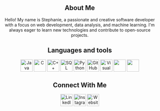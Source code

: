 <div align="center">
    <h2>About Me</h2>
    <p>Hello! My name is Stephanie, a passionate and creative software developer with a focus on web development, data analysis, and machine learning. I'm always eager to learn new technologies and contribute to open-source projects.</p>
</div>

<div align="center">
    <h2>Languages and tools</h2>
    <img src="https://cdn-icons-png.flaticon.com/512/5968/5968282.png" alt="Java" width="40" height="40">
    <img src="https://cdn.icon-icons.com/icons2/2415/PNG/512/c_original_logo_icon_146611.png" alt="C" width="40" height="40">
    <img src="https://scrapbox.io/api/pages/Icons/C++/icon" alt="C++" width="40" height="40">
    <img src="https://cdn-icons-png.flaticon.com/512/4299/4299956.png" alt="SQL" width="40" height="40">
    <img src="https://upload.wikimedia.org/wikipedia/commons/thumb/c/c3/Python-logo-notext.svg/1869px-Python-logo-notext.svg.png" alt="Python" width="40" height="40">
    <img src="https://upload.wikimedia.org/wikipedia/commons/thumb/9/91/Octicons-mark-github.svg/2048px-Octicons-mark-github.svg.png" alt="GitHub" width="40" height="40">
    <img src="https://images-wixmp-ed30a86b8c4ca887773594c2.wixmp.com/f/217d5ea0-623d-40b1-9b31-027b904a5f15/ddjrgww-846ce429-3b0d-4ad8-bf6d-ac52dfe48201.png?token=eyJ0eXAiOiJKV1QiLCJhbGciOiJIUzI1NiJ9.eyJzdWIiOiJ1cm46YXBwOjdlMGQxODg5ODIyNjQzNzNhNWYwZDQxNWVhMGQyNmUwIiwiaXNzIjoidXJuOmFwcDo3ZTBkMTg4OTgyMjY0MzczYTVmMGQ0MTVlYTBkMjZlMCIsIm9iaiI6W1t7InBhdGgiOiJcL2ZcLzIxN2Q1ZWEwLTYyM2QtNDBiMS05YjMxLTAyN2I5MDRhNWYxNVwvZGRqcmd3dy04NDZjZTQyOS0zYjBkLTRhZDgtYmY2ZC1hYzUyZGZlNDgyMDEucG5nIn1dXSwiYXVkIjpbInVybjpzZXJ2aWNlOmZpbGUuZG93bmxvYWQiXX0.G0SE64OMLNEGI8vXb21JRl13RMfER1VP8Kh2Ig3oJaQ" alt="Visual Studio" width="40" height="40">
    <img src="https://cdn-icons-png.flaticon.com/512/6124/6124995.png" width="40" height="40">
    <img src="https://pytorch.org/assets/images/pytorch-logo.png" width="40" height="40">





## Connect With Me

[<img src="https://cdn-icons-png.flaticon.com/512/174/174857.png" alt="LinkedIn" width="40" height="40">](https://www.linkedin.com/in/stephanie-blossom-831318208/)
[<img src="https://upload.wikimedia.org/wikipedia/commons/thumb/a/a5/Instagram_icon.png/2048px-Instagram_icon.png" alt="Instagram" width="40" height="40">](https://instgram.com/stephaniecblossom?igshid=NTc4MTIwNjQ2YQ==)
[<img src="https://cdn-icons-png.flaticon.com/512/2463/2463068.png" alt="Website" width="40" height="40">](https://stephanieblossom.w3spaces.com/)

